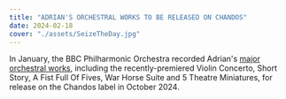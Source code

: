```yaml
---
title: "ADRIAN'S ORCHESTRAL WORKS TO BE RELEASED ON CHANDOS"
date: 2024-02-18
cover: "./assets/SeizeTheDay.jpg"
---
```


In January, the BBC Philharmonic Orchestra recorded Adrian's <a href="https://www.chandos.net">major orchestral works</a>, including the recently-premiered Violin Concerto, Short Story, A Fist Full Of Fives, War Horse Suite and 5 Theatre Miniatures, for release on the Chandos label in October 2024.
